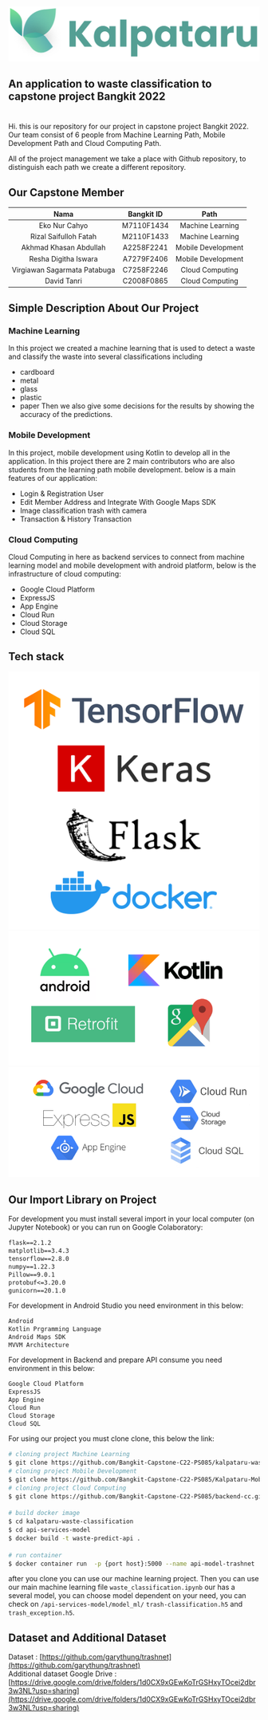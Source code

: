 
![Logo Kalpataru](https://raw.githubusercontent.com/Bangkit-Capstone-C22-PS085/kalpataru-waste-classification/master/assets/logo.png)
<h2>An application to waste classification to capstone project Bangkit 2022</h2>
<h1></h1>
<p>Hi. this is our repository for our project in capstone project Bangkit 2022. Our team consist of 6 people from Machine Learning Path, Mobile Development Path and Cloud Computing Path.

All of the project management we take a place with Github repository, to distinguish each path we create a different repository.</p>

## Our Capstone Member
|            Nama             |  Bangkit ID  |       Path         |
|:---------------------------:|:------------:|:------------------:|
|Eko Nur Cahyo                |  M7110F1434  | Machine Learning   |
|Rizal Saifulloh Fatah        |  M2110F1433  | Machine Learning   |
|Akhmad Khasan Abdullah       |  A2258F2241  | Mobile Development |
|Resha Digitha Iswara         |  A7279F2406  | Mobile Development |
|Virgiawan Sagarmata Patabuga |  C7258F2246  | Cloud Computing    |
|David Tanri                  |  C2008F0865  | Cloud Computing    |


## Simple Description About Our Project
### Machine Learning
In this project we created a machine learning that is used to detect a waste and classify the waste into several classifications including 
- cardboard
- metal
- glass
- plastic
- paper 
Then we also give some decisions for the results by showing the accuracy of the predictions.

### Mobile Development 
In this project, mobile development using Kotlin to develop all in the application. In this project there are 2 main contributors who are also students from the learning path mobile development. below is a main features of our application:
- Login & Registration User
- Edit Member Address and Integrate With Google Maps SDK
- Image classification trash with camera
- Transaction & History Transaction

### Cloud Computing
Cloud Computing in here as backend services to connect from machine learning model and mobile development with android platform, below is the infrastructure of cloud computing:
- Google Cloud Platform
- ExpressJS
- App Engine
- Cloud Run
- Cloud Storage
- Cloud SQL


## Tech stack
![Machine Learning Infrastructure](https://raw.githubusercontent.com/Bangkit-Capstone-C22-PS085/kalpataru-waste-classification/master/assets/infrastructure.png)
![Mobile Development Infrastructure](https://raw.githubusercontent.com/Bangkit-Capstone-C22-PS085/.github/main/MD.png)
![Cloud Computing Infrastructure](https://raw.githubusercontent.com/Bangkit-Capstone-C22-PS085/.github/main/CC.png)


## Our Import Library on Project
For development you must install several import in your local computer (on Jupyter Notebook) or you can run on Google Colaboratory:
```text
flask==2.1.2
matplotlib==3.4.3
tensorflow==2.8.0
numpy==1.22.3
Pillow==9.0.1
protobuf<=3.20.0
gunicorn==20.1.0
```
For development in Android Studio you need environment in this below:
```
Android
Kotlin Prgramming Language
Android Maps SDK
MVVM Architecture
```

For development in Backend and prepare API consume you need environment in this below:
```
Google Cloud Platform
ExpressJS
App Engine
Cloud Run
Cloud Storage
Cloud SQL
```

For using our project you must clone clone, this below the link:
<br>

```bash
# cloning project Machine Learning
$ git clone https://github.com/Bangkit-Capstone-C22-PS085/kalpataru-waste-classification.git
# cloning project Mobile Development
$ git clone https://github.com/Bangkit-Capstone-C22-PS085/Kalpataru-Mobile.git
# cloning project Cloud Computing
$ git clone https://github.com/Bangkit-Capstone-C22-PS085/backend-cc.git

# build docker image
$ cd kalpataru-waste-classification
$ cd api-services-model
$ docker build -t waste-predict-api .

# run container
$ docker container run  -p {port host}:5000 --name api-model-trashnet
```

after you clone you can use our machine learning project. Then you can use our main machine learning file
`waste_classification.ipynb` our has a several model, you can choose model dependent on your need, you can check on `/api-services-model/model_ml/` `trash-classification.h5` and `trash_exception.h5`.

## Dataset and Additional Dataset
Dataset : [https://github.com/garythung/trashnet](https://github.com/garythung/trashnet)
<br>
Additional dataset Google Drive : [https://drive.google.com/drive/folders/1d0CX9xGEwKoTrGSHxyTOcei2dbr3w3NL?usp=sharing](https://drive.google.com/drive/folders/1d0CX9xGEwKoTrGSHxyTOcei2dbr3w3NL?usp=sharing)
